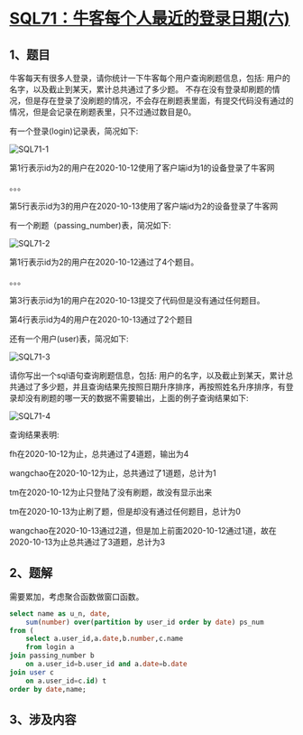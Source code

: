 # [SQL71：牛客每个人最近的登录日期(六)](https://www.nowcoder.com/practice/572a027e52804c058e1f8b0c5e8a65b4?tpId=82&&tqId=35089&rp=1&ru=/ta/sql&qru=/ta/sql/question-ranking)

## 1、题目

牛客每天有很多人登录，请你统计一下牛客每个用户查询刷题信息，包括: 用户的名字，以及截止到某天，累计总共通过了多少题。 不存在没有登录却刷题的情况，但是存在登录了没刷题的情况，不会存在刷题表里面，有提交代码没有通过的情况，但是会记录在刷题表里，只不过通过数目是0。

有一个登录(login)记录表，简况如下:

![SQL71-1](./image/SQL71-1.png)

第1行表示id为2的用户在2020-10-12使用了客户端id为1的设备登录了牛客网

。。。

第5行表示id为3的用户在2020-10-13使用了客户端id为2的设备登录了牛客网


有一个刷题（passing_number)表，简况如下:

![SQL71-2](./image/SQL71-2.png)


第1行表示id为2的用户在2020-10-12通过了4个题目。

。。。

第3行表示id为1的用户在2020-10-13提交了代码但是没有通过任何题目。

第4行表示id为4的用户在2020-10-13通过了2个题目


还有一个用户(user)表，简况如下:

![SQL71-3](./image/SQL71-3.png)

请你写出一个sql语句查询刷题信息，包括: 用户的名字，以及截止到某天，累计总共通过了多少题，并且查询结果先按照日期升序排序，再按照姓名升序排序，有登录却没有刷题的哪一天的数据不需要输出，上面的例子查询结果如下:

![SQL71-4](./image/SQL71-4.png)

查询结果表明:

fh在2020-10-12为止，总共通过了4道题，输出为4

wangchao在2020-10-12为止，总共通过了1道题，总计为1

tm在2020-10-12为止只登陆了没有刷题，故没有显示出来

tm在2020-10-13为止刷了题，但是却没有通过任何题目，总计为0

wangchao在2020-10-13通过2道，但是加上前面2020-10-12通过1道，故在2020-10-13为止总共通过了3道题，总计为3

## 2、题解

需要累加，考虑聚合函数做窗口函数。


```sql
select name as u_n, date,
    sum(number) over(partition by user_id order by date) ps_num
from (
    select a.user_id,a.date,b.number,c.name 
    from login a
join passing_number b 
    on a.user_id=b.user_id and a.date=b.date
join user c 
    on a.user_id=c.id) t
order by date,name;

```

## 3、涉及内容